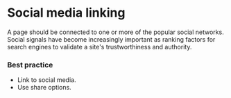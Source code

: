 # Social media linking

A page should be connected to one or more of the popular social networks. Social signals have become increasingly important as ranking factors for search engines to validate a site's trustworthiness and authority.

### Best practice

* Link to social media.
* Use share options.
